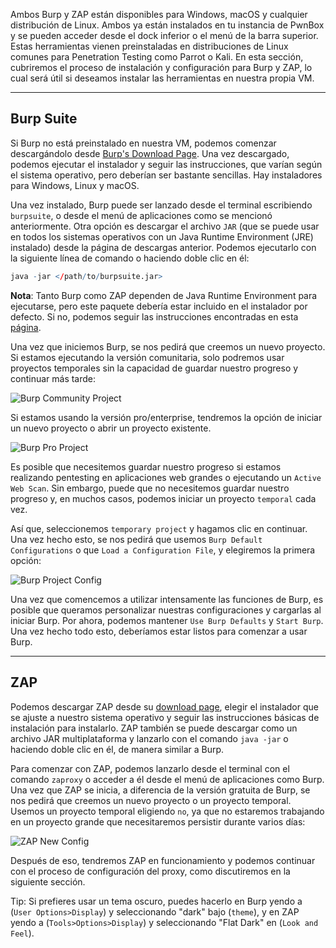 Ambos Burp y ZAP están disponibles para Windows, macOS y cualquier distribución de Linux. Ambos ya están instalados en tu instancia de PwnBox y se pueden acceder desde el dock inferior o el menú de la barra superior. Estas herramientas vienen preinstaladas en distribuciones de Linux comunes para Penetration Testing como Parrot o Kali. En esta sección, cubriremos el proceso de instalación y configuración para Burp y ZAP, lo cual será útil si deseamos instalar las herramientas en nuestra propia VM.

---
## **Burp Suite**

Si Burp no está preinstalado en nuestra VM, podemos comenzar descargándolo desde [Burp's Download Page](https://portswigger.net/burp/releases/). Una vez descargado, podemos ejecutar el instalador y seguir las instrucciones, que varían según el sistema operativo, pero deberían ser bastante sencillas. Hay instaladores para Windows, Linux y macOS.

Una vez instalado, Burp puede ser lanzado desde el terminal escribiendo `burpsuite`, o desde el menú de aplicaciones como se mencionó anteriormente. Otra opción es descargar el archivo `JAR` (que se puede usar en todos los sistemas operativos con un Java Runtime Environment (JRE) instalado) desde la página de descargas anterior. Podemos ejecutarlo con la siguiente línea de comando o haciendo doble clic en él:

```r
java -jar </path/to/burpsuite.jar>
```

**Nota**: Tanto Burp como ZAP dependen de Java Runtime Environment para ejecutarse, pero este paquete debería estar incluido en el instalador por defecto. Si no, podemos seguir las instrucciones encontradas en esta [página](https://docs.oracle.com/goldengate/1212/gg-winux/GDRAD/java.htm).

Una vez que iniciemos Burp, se nos pedirá que creemos un nuevo proyecto. Si estamos ejecutando la versión comunitaria, solo podremos usar proyectos temporales sin la capacidad de guardar nuestro progreso y continuar más tarde:

![Burp Community Project](https://academy.hackthebox.com/storage/modules/110/burp_project_community.jpg)

Si estamos usando la versión pro/enterprise, tendremos la opción de iniciar un nuevo proyecto o abrir un proyecto existente.

![Burp Pro Project](https://academy.hackthebox.com/storage/modules/110/burp_project_prof.jpg)

Es posible que necesitemos guardar nuestro progreso si estamos realizando pentesting en aplicaciones web grandes o ejecutando un `Active Web Scan`. Sin embargo, puede que no necesitemos guardar nuestro progreso y, en muchos casos, podemos iniciar un proyecto `temporal` cada vez.

Así que, seleccionemos `temporary project` y hagamos clic en continuar. Una vez hecho esto, se nos pedirá que usemos `Burp Default Configurations` o que `Load a Configuration File`, y elegiremos la primera opción:

![Burp Project Config](https://academy.hackthebox.com/storage/modules/110/burp_project_config.jpg)

Una vez que comencemos a utilizar intensamente las funciones de Burp, es posible que queramos personalizar nuestras configuraciones y cargarlas al iniciar Burp. Por ahora, podemos mantener `Use Burp Defaults` y `Start Burp`. Una vez hecho todo esto, deberíamos estar listos para comenzar a usar Burp.

---

## **ZAP**

Podemos descargar ZAP desde su [download page](https://www.zaproxy.org/download/), elegir el instalador que se ajuste a nuestro sistema operativo y seguir las instrucciones básicas de instalación para instalarlo. ZAP también se puede descargar como un archivo JAR multiplataforma y lanzarlo con el comando `java -jar` o haciendo doble clic en él, de manera similar a Burp.

Para comenzar con ZAP, podemos lanzarlo desde el terminal con el comando `zaproxy` o acceder a él desde el menú de aplicaciones como Burp. Una vez que ZAP se inicia, a diferencia de la versión gratuita de Burp, se nos pedirá que creemos un nuevo proyecto o un proyecto temporal. Usemos un proyecto temporal eligiendo `no`, ya que no estaremos trabajando en un proyecto grande que necesitaremos persistir durante varios días:

![ZAP New Config](https://academy.hackthebox.com/storage/modules/110/zap_new_project.jpg)

Después de eso, tendremos ZAP en funcionamiento y podemos continuar con el proceso de configuración del proxy, como discutiremos en la siguiente sección.

Tip: Si prefieres usar un tema oscuro, puedes hacerlo en Burp yendo a (`User Options>Display`) y seleccionando "dark" bajo (`theme`), y en ZAP yendo a (`Tools>Options>Display`) y seleccionando "Flat Dark" en (`Look and Feel`).